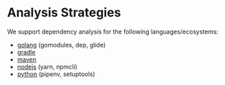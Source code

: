 # Analysis Strategies

We support dependency analysis for the following languages/ecosystems:

- [golang](strategies/golang.md) (gomodules, dep, glide)
- [gradle](strategies/gradle.md)
- [maven](strategies/maven.md)
- [nodejs](strategies/nodejs.md) (yarn, npmcli)
- [python](strategies/python.md) (pipenv, setuptools)
